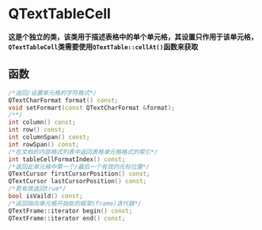 # QTextTableCell

**这是个独立的类，该类用于描述表格中的单个单元格，其设置只作用于该单元格，`QTextTableCell`类需要使用`QTextTable::cellAt()`函数来获取**

## 函数

```cpp
/*返回/设置单元格的字符格式*/
QTextCharFormat format() const;
void setFormart(const QTextCharFormat &format);
/**/
int column() const; 
int row() const; 
int columnSpan() const; 
int rowSpan() const;
/*在文档的内部格式列表中返回表格单元格格式的索引*/
int tableCellFormatIndex() const;
/*返回此单元格中第一个/最后一个有效的光标位置*/
QTextCursor firstCursorPosition() const;
QTextCursor lastCursorPosition() const;
/*若有效返回true*/
bool isVaild() const;
/*返回指向单元格开始处的框架(frame)迭代器*/
QTextFrame::iterator begin() const;
QTextFrame::iterator end() const;
```
